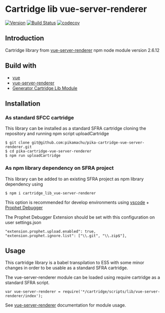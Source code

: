 # Cartridge lib vue-server-renderer

[![Version](https://img.shields.io/npm/v/cartridge_lib_vue-server-renderer.svg)](https://npmjs.org/package/cartridge_lib_vue-server-renderer)
[![Build Status](https://travis-ci.com/pikamachu/pika-cartridge-vue-server-renderer.svg?branch=main)](https://travis-ci.com/pikamachu/pika-cartridge-vue-server-renderer)
[![codecov](https://codecov.io/gh/pikamachu/pika-cartridge-vue-server-renderer/branch/main/graph/badge.svg)](https://codecov.io/gh/pikamachu/pika-cartridge-vue-server-renderer)

## Introduction

Cartridge library from [vue-server-renderer](https://www.npmjs.com/package/vue-server-renderer) npm  node module version 2.6.12

## Build with

* [vue](https://www.npmjs.com/package/vue)
* [vue-server-renderer](https://www.npmjs.com/package/vue-server-renderer)
* [Generator Cartridge Lib Module](https://www.npmjs.com/package/generator-cartridge-lib-module)

## Installation

### As standard SFCC cartridge

This library can be installed as a standard SFRA cartridge cloning the repository and running npm script uploadCartridge

````
$ git clone git@github.com:pikamachu/pika-cartridge-vue-server-renderer.git
$ cd pika-cartridge-vue-server-renderer
$ npm run uploadCartridge
````

### As npm library dependency on SFRA project

This library can be added to an existing SFRA project as npm library dependency using

````
$ npm i cartridge_lib_vue-server-renderer
````

This option is recommended for develop environments using [vscode](https://code.visualstudio.com/) + [Prophet Debugger](https://marketplace.visualstudio.com/items?itemName=SqrTT.prophet)

The Prophet Debugger Extension should be set with this configuration on user settings.json
````
"extension.prophet.upload.enabled": true,
"extension.prophet.ignore.list": ["\\.git", "\\.zip$"],
````

## Usage

This cartridge library is a babel transpilation to ES5 with some minor changes in order to be usable as a standard SFRA cartridge.

The vue-server-renderer module can be loaded using require cartridge as a standard SFRA script.

````
var vue-server-renderer = require('*/cartridge/scripts/lib/vue-server-renderer/index');
````

See [vue-server-renderer](https://www.npmjs.com/package/vue-server-renderer) documentation for module usage.
